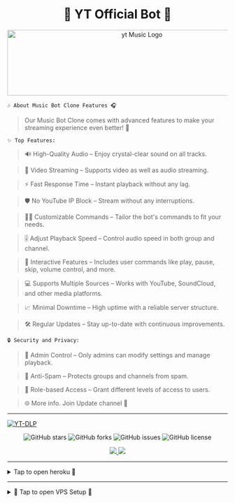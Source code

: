 <h1 align="center">🎵 YT Official Bot 🎵</h1>

<p align="center">
  <img src="https://files.catbox.moe/kyrbwc.jpg" alt="yt Music Logo" width="600" height="150">
</p>

```🎶 About Music Bot Clone Features 🎧```

> Our Music Bot Clone comes with advanced features to make your streaming experience even better! 🚀

```✨ Top Features:```
  
> 🔊 High-Quality Audio – Enjoy crystal-clear sound on all tracks.

> 🎥 Video Streaming – Supports video as well as audio streaming.

> ⚡ Fast Response Time – Instant playback without any lag.

> 🛡️ No YouTube IP Block – Stream without any interruptions.

> 🧑‍💻 Customizable Commands – Tailor the bot's commands to fit your needs.

> 🎚️ Adjust Playback Speed – Control audio speed in both group and channel.

> 💬 Interactive Features – Includes user commands like play, pause, skip, volume control, and more.

> 💻 Supports Multiple Sources – Works with YouTube, SoundCloud, and other media platforms.

> 📈 Minimal Downtime – High uptime with a reliable server structure.

> 🛠️ Regular Updates – Stay up-to-date with continuous improvements.

```🔒 Security and Privacy:```

> 🔑 Admin Control – Only admins can modify settings and manage playback.

> 🚫 Anti-Spam – Protects groups and channels from spam.

> 👥 Role-based Access – Grant different levels of access to users.

> 🌐 More info. Join Update channel 📢

---
[![YT-DLP](https://raw.githubusercontent.com/yt-dlp/yt-dlp/master/.github/banner.svg)](#readme)


<p align="center">
  <img src="https://img.shields.io/github/stars/BABY-MUSIC/SPOTIFY_MUSIC?style=for-the-badge&color=blue" alt="GitHub stars">
  <img src="https://img.shields.io/github/forks/BABY-MUSIC/SPOTIFY_MUSIC?style=for-the-badge&color=blue" alt="GitHub forks">
  <img src="https://img.shields.io/github/issues/BABY-MUSIC/SPOTIFY_MUSIC?style=for-the-badge&color=red" alt="GitHub issues">
  <img src="https://img.shields.io/github/license/BABY-MUSIC/SPOTIFY_MUSIC?style=for-the-badge&color=green" alt="GitHub license">
</p>
<p align="center">
  <a href="https://t.me/+HQxOZTSj3yY4M2U1">
    <img src="https://img.shields.io/badge/Join-Support%20Group-blue?style=for-the-badge&logo=telegram">
  </a>
  <a href="https://t.me/YOUTUBE_RROBOT_UPDATES">
    <img src="https://img.shields.io/badge/Join-Update%20Channel-blue?style=for-the-badge&logo=telegram">
  </a>
</p>

---

<details>
  <summary>Tap to open heroku 🔎</summary>

<h2>🚀 Deploy on Heroku</h2>

<a href="https://dashboard.heroku.com/new?template=https://github.com/BABY-MUSIC/YBB">
    <img src="https://files.catbox.moe/krqmz8.jpg" alt="Deploy to Heroku" width="200">
</a>

</details>

---

<details>
  <summary>🔧 Tap to open VPS Setup 🔎</summary>

### 🔧 Quick Setup

1. **Upgrade & Update:**
   ```bash
   sudo apt-get update && sudo apt-get upgrade -y
   ```

2. **Install Required Packages:**
   ```bash
   sudo apt-get install python3-pip ffmpeg -y
   ```
3. **Setting up PIP**
   ```bash
   sudo pip3 install -U pip
   ```
4. **Installing Node**
   ```bash
   curl -o- https://raw.githubusercontent.com/nvm-sh/nvm/v0.38.0/install.sh | bash && source ~/.bashrc && nvm install v18
   ```
5. **Clone the Repository**
   ```bash
   git clone https://github.com/BABY-MUSIC/SPOTIFY_MUSIC && cd SPOTIFY_MUSIC
   ```
6. **Install Requirements**
   ```bash
   pip3 install -U -r requirements.txt
   ```
7. **Create .env  with sample.env**
   ```bash
   cp sample.env .env
   ```
   - Edit .env with your vars
8. **Editing Vars:**
   ```bash
   vi .env
   ```
   - Edit .env with your values.
   - Press `I` button on keyboard to start editing.
   - Press `Ctrl + C`  once you are done with editing vars and type `:wq` to save .env or `:qa` to exit editing.
9. **Installing tmux**
    ```bash
    sudo apt install tmux -y && tmux
    ```
10. **Run the Bot**
    ```bash
    bash start
    ```
</details>
